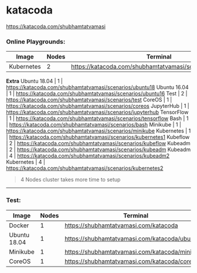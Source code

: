 # katacoda

https://katacoda.com/shubhamtatvamasi

### Online Playgrounds:
Image |Nodes | Terminal
--- | --- | ---
Kubernetes | 2 | https://katacoda.com/shubhamtatvamasi/scenarios/kubernetes
**Extra**
Ubuntu 18.04 | 1 | https://katacoda.com/shubhamtatvamasi/scenarios/ubuntu18
Ubuntu 16.04 | 1 | https://katacoda.com/shubhamtatvamasi/scenarios/ubuntu16
Test | 2 | https://katacoda.com/shubhamtatvamasi/scenarios/test
CoreOS | 1 | https://katacoda.com/shubhamtatvamasi/scenarios/coreos
JupyterHub | 1 | https://katacoda.com/shubhamtatvamasi/scenarios/jupyterhub
TensorFlow | 1 | https://katacoda.com/shubhamtatvamasi/scenarios/tensorflow
Bash | 1 | https://katacoda.com/shubhamtatvamasi/scenarios/bash
Minikube | 1 | https://katacoda.com/shubhamtatvamasi/scenarios/minikube
Kubernetes | 1 | https://katacoda.com/shubhamtatvamasi/scenarios/kubernetes1
Kubeflow | 2 | https://katacoda.com/shubhamtatvamasi/scenarios/kubeflow
Kubeadm | 2 | https://katacoda.com/shubhamtatvamasi/scenarios/kubeadm
Kubeadm | 4 | https://katacoda.com/shubhamtatvamasi/scenarios/kubeadm2
Kubernetes | 4 | https://katacoda.com/shubhamtatvamasi/scenarios/kubernetes2
> 4 Nodes cluster takes more time to setup

---

### Test:
Image |Nodes | Terminal
--- | --- | ---
Docker | 1 | https://shubhamtatvamasi.com/katacoda
Ubuntu 18.04 | 1 | https://shubhamtatvamasi.com/katacoda/ubuntu18
Minikube | 1 | https://shubhamtatvamasi.com/katacoda/minikube
CoreOS | 1 | https://shubhamtatvamasi.com/katacoda/coreos

